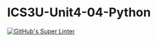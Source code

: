 # ICS3U-Unit4-04-Python

[![GitHub's Super Linter](https://github.com/trent-hodgins-01/ICS3U-Unit4-04-Python/workflows/GitHub's%20Super%20Linter/badge.svg)](https://github.com/trent-hodgins-01/ICS3U-Unit4-04-Python/actions)
